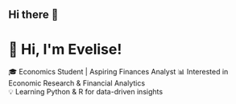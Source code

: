 ## Hi there 👋

# 👋 Hi, I'm Evelise!
🎓 Economics Student | Aspiring Finances Analyst 
📊 Interested in Economic Research & Financial Analytics  
💡 Learning Python & R for data-driven insights 

<!--
**evelise-lopes/evelise-lopes** is a ✨ _special_ ✨ repository because its `README.md` (this file) appears on your GitHub profile.

Here are some ideas to get you started:

- 🔭 I’m currently working on ...
- 🌱 I’m currently learning ...
- 👯 I’m looking to collaborate on ...
- 🤔 I’m looking for help with ...
- 💬 Ask me about ...
- 📫 How to reach me: ...
- 😄 Pronouns: ...
- ⚡ Fun fact: ...
-->
